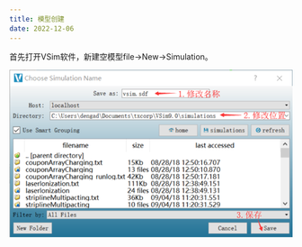 ```yaml
---
title: 模型创建
date: 2022-12-06
---
```


首先打开VSim软件，新建空模型file->New->Simulation。

![01_p1_create_simulation](999_attachments/01_p1_create_simulation.png)

